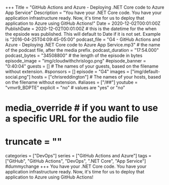 +++
Title = "GitHub Actions and Azure - Deploying .NET Core code to Azure App Service"
Description = "You have your .NET Core code. You have your application infrastructure ready. Now, it's time for us to deploy that application to Azure using GitHub Actions!"
Date = 2020-12-02T00:01:00Z
PublishDate = 2020-12-02T00:01:00Z # this is the datetime for the when the epsiode was published. This will default to Date if it is not set. Example is "2016-04-25T04:09:45-05:00"
podcast_file = "G4 - GitHub Actions and Azure - Deploying .NET Core code to Azure App Service.mp3" # the name of the podcast file, after the media prefix.
podcast_duration = "17:54.000"
podcast_bytes = "34508800" # the length of the episode in bytes
episode_image = "img/cloudwithchrislogo.png"
#episode_banner = "0:40:04"
guests = [] # The names of your guests, based on the filename without extension.
#sponsors = []
episode = "G4"
images = ["img/default-social.png"]
hosts = ["chrisreddington"] # The names of your hosts, based on the filename without extension.
#aliases = ["/##"]
youtube = "vmvr9_BDPTE"
explicit = "no" # values are "yes" or "no"
# media_override # if you want to use a specific URL for the audio file
# truncate = ""
categories = ["DevOps"]
series = ["GitHub Actions and Azure"]
tags = ["GitHub", "GitHub Actions", "DevOps", ".NET Core", "App Service"] #dummychange
+++
You have your .NET Core code. You have your application infrastructure ready. Now, it's time for us to deploy that application to Azure using GitHub Actions!